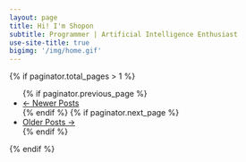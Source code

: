 ```yaml
---
layout: page
title: Hi! I'm Shopon
subtitle: Programmer | Artificial Intelligence Enthusiast
use-site-title: true
bigimg: '/img/home.gif'
---
```



{% if paginator.total_pages > 1 %}
<ul class="pager main-pager">
  {% if paginator.previous_page %}
  <li class="previous">
    <a
      href="{{ paginator.previous_page_path | prepend: site.baseurl | replace: '//', '/' }}"
      >&larr; Newer Posts</a
    >
  </li>
  {% endif %} {% if paginator.next_page %}
  <li class="next">
    <a
      href="{{ paginator.next_page_path | prepend: site.baseurl | replace: '//', '/' }}"
      >Older Posts &rarr;</a
    >
  </li>
  {% endif %}
</ul>
{% endif %}